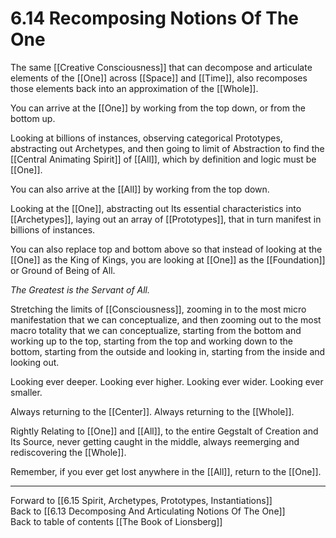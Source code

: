 # 6.14 Recomposing Notions Of The One

The same [[Creative Consciousness]] that can decompose and articulate elements of the [[One]] across [[Space]] and [[Time]], also recomposes those elements back into an approximation of the [[Whole]]. 

You can arrive at the [[One]] by working from the top down, or from the bottom up. 

Looking at billions of instances, observing categorical Prototypes, abstracting out Archetypes, and then going to limit of Abstraction to find the [[Central Animating Spirit]] of [[All]], which by definition and logic must be [[One]].  

You can also arrive at the [[All]] by working from the top down. 

Looking at the [[One]], abstracting out Its essential characteristics into [[Archetypes]], laying out an array of [[Prototypes]], that in turn manifest in billions of instances. 

You can also replace top and bottom above so that instead of looking at the [[One]] as the King of Kings, you are looking at [[One]] as the [[Foundation]] or Ground of Being of All. 

_The Greatest is the Servant of All._

Stretching the limits of [[Consciousness]], zooming in to the most micro manifestation that we can conceptualize, and then zooming out to the most macro totality that we can conceptualize, starting from the bottom and working up to the top, starting from the top and working down to the bottom, starting from the outside and looking in, starting from the inside and looking out. 

Looking ever deeper. Looking ever higher. Looking ever wider. Looking ever smaller. 

Always returning to the [[Center]]. Always returning to the [[Whole]]. 

Rightly Relating to [[One]] and [[All]], to the entire Gegstalt of Creation and Its Source, never getting caught in the middle, always reemerging and rediscovering the [[Whole]]. 

Remember, if you ever get lost anywhere in the [[All]], return to the [[One]].    

___

Forward to [[6.15 Spirit, Archetypes, Prototypes, Instantiations]]          
Back to [[6.13 Decomposing And Articulating Notions Of The One]]          
Back to table of contents [[The Book of Lionsberg]]  
